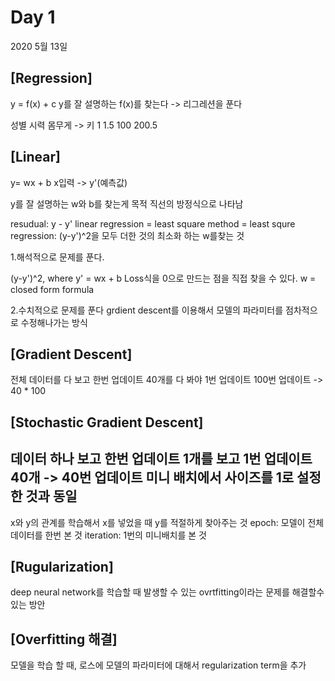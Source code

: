 # Day 1 

2020 5월 13일 

## [Regression]

y = f(x) + c
y를 잘 설명하는 f(x)를 찾는다 -> 리그레션을 푼다

성별 시력 몸무게 ->       키
1	1.5	100		200.5

## [Linear]
y= wx + b
x입력 -> y'(예측값)

y를 잘 설명하는 w와 b를 찾는게 목적
직선의 방정식으로 나타남

resudual: y - y'
linear regression = least square method = least squre regression: (y-y')^2을 모두 더한 것의 최소화 하는 w를찾는 것

1.해석적으로 문제를 푼다.

(y-y')^2, where y' = wx + b
Loss식을 0으로 만드는 점을 직접 찾을 수 있다.
w = closed form formula

2.수치적으로 문제를 푼다
grdient descent를 이용해서 모델의 파라미터를 점차적으로 수정해나가는 방식

## [Gradient Descent]
전체 데이터를 다 보고 한번 업데이트
40개를 다 봐야 1번 업데이트
100번 업데이트 -> 40 * 100

## [Stochastic Gradient Descent]
데이터 하나 보고 한번 업데이트
1개를 보고 1번 업데이트
40개 -> 40번 업데이트
미니 배치에서 사이즈를 1로 설정한 것과 동일
------
x와 y의 관계를 학습해서 x를 넣었을 때 y를 적절하게 찾아주는 것
epoch: 모델이 전체 데이터를 한번 본 것
iteration: 1번의 미니배치를 본 것

## [Rugularization]
deep neural network를 학습할 때 발생할 수 있는 ovrtfitting이라는 문제를 해결할수 있는 방안

## [Overfitting 해결]
모델을 학습 할 때, 로스에 모델의 파라미터에 대해서 regularization term을 추가
